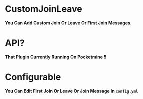 # CustomJoinLeave
**You Can Add Custom Join Or Leave Or First Join Messages.**

# API?
**That Plugin Currently Running On Pocketmine 5**

# Configurable
**You Can Edit First Join Or Leave Or Join Message In `config.yml`**
